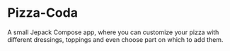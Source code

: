 # Pizza-Coda
A small Jepack Compose app, where you can customize your pizza with different dressings, toppings and even choose part on which to add them. 
